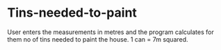 # Tins-needed-to-paint
User enters the measurements in metres and the program calculates for them no of tins needed to paint the house. 1 can = 7m squared.
